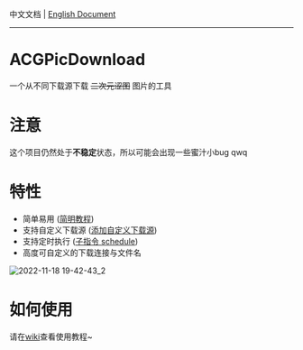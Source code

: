 中文文档 | [English Document](https://github.com/zxzxy/ACGPicDownload/blob/master/README.en.md)

--------------------

# ACGPicDownload

一个从不同下载源下载 ~~二次元涩图~~ 图片的工具

# 注意

这个项目仍然处于**不稳定**状态，所以可能会出现一些蜜汁小bug qwq

# 特性

- 简单易用 ([简明教程](#tutorial))
- 支持自定义下载源 ([添加自定义下载源](#添加自定义下载源))
- 支持定时执行 ([子指令 schedule](#schedule))
- 高度可自定义的下载连接与文件名

![2022-11-18 19-42-43_2](https://user-images.githubusercontent.com/73475219/202701179-2b8439ac-0f0a-4f12-9fbc-9574a1620411.gif)

# 如何使用

请在[wiki](https://github.com/zxzxy/ACGPicDownload/wiki)查看使用教程~
